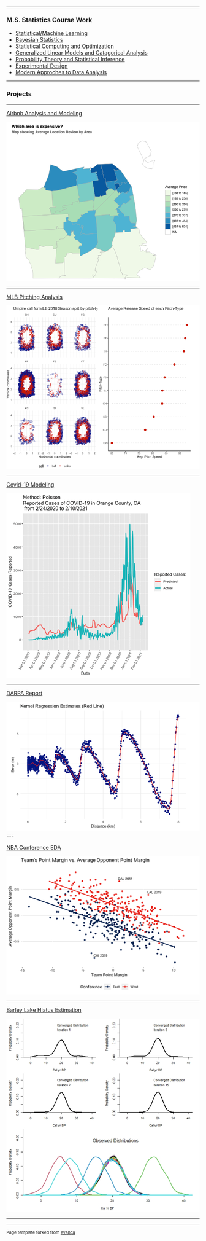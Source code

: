 
---

### M.S. Statistics Course Work

- [Statistical/Machine Learning](/Math_533.md)
- [Bayesian Statistics](/Math_538.md)
- [Statistical Computing and Optimization](/Math_534.md)
- [Generalized Linear Models and Catagorical Analysis](/Math_536.md)
- [Probability Theory and Statistical Inference](/Math_530.md)
- [Experimental Design](/Math_531.md)
- [Modern Approches to Data Analysis](/Math_437.md)

---

### Projects 

---

[Airbnb Analysis and Modeling](/Airbnb_project.md)

<img src="images/Airbnb_price_map.png"/>

---

[MLB Pitching Analysis](/html/Seth_Pitching-Analysis.html)

<img src="images/pitch_type.png?raw=true"/>

---

[Covid-19 Modeling](/covid_project.md)

<img src="images/orange_animation_02_10.gif?raw=true"/>

---

[DARPA Report](/html/Math536_DARPA_Report.html)

<img src="images/DARPA_pic.png?raw=true"/>
---

[NBA Conference EDA](/html/NBA_Exploritory_Data_Analysis.html)

<img src="images/point_margin_plot.png?raw=true"/>

---

[Barley Lake Hiatus Estimation](/barley_lake.md)

<img src="images/barley_lake_convergence_dist_plot.jpeg?raw=true"/>

---




---
<p style="font-size:11px">Page template forked from <a href="https://github.com/evanca/quick-portfolio">evanca</a></p>
<!-- Remove above link if you don't want to attibute -->
